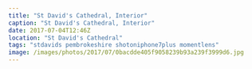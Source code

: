 ```yaml
---
title: "St David's Cathedral, Interior"
caption: "St David's Cathedral, Interior"
date: 2017-07-04T12:46Z
location: "St David's Cathedral"
tags: "stdavids pembrokeshire shotoniphone7plus momentlens"
image: /images/photos/2017/07/0bacdde405f9058239b93a239f3999d6.jpg
---
```

